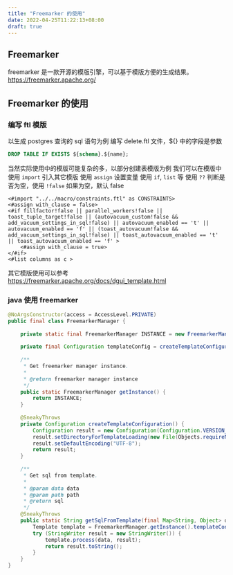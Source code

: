```yaml
---
title: "Freemarker 的使用"
date: 2022-04-25T11:22:13+08:00
draft: true
---
```


## Freemarker
freemarker 是一款开源的模版引擎，可以基于模版方便的生成结果。
https://freemarker.apache.org/

## Freemarker 的使用

### 编写 ftl 模版
以生成 postgres 查询的 sql 语句为例
编写 delete.ftl 文件，${} 中的字段是参数
``` sql
DROP TABLE IF EXISTS ${schema}.${name};
```
当然实际使用中的模版可能复杂的多，以部分创建表模版为例
我们可以在模版中使用 `import` 引入其它模版
使用 `assign` 设置变量
使用 `if`, `list` 等
使用 `??` 判断是否为空，使用 `!false` 如果为空，默认 false
```
<#import "../../macro/constraints.ftl" as CONSTRAINTS>
<#assign with_clause = false>
<#if fillfactor!false || parallel_workers!false || toast_tuple_target!false || (autovacuum_custom!false && add_vacuum_settings_in_sql!false) || autovacuum_enabled == 't' || autovacuum_enabled == 'f' || (toast_autovacuum!false && add_vacuum_settings_in_sql!false) || toast_autovacuum_enabled == 't' || toast_autovacuum_enabled == 'f' >
    <#assign with_clause = true>
</#if>
<#list columns as c >
```
其它模版使用可以参考 https://freemarker.apache.org/docs/dgui_template.html
### java 使用 freemarker
```java
@NoArgsConstructor(access = AccessLevel.PRIVATE)
public final class FreemarkerManager {
    
    private static final FreemarkerManager INSTANCE = new FreemarkerManager();
    
    private final Configuration templateConfig = createTemplateConfiguration();
    
    /**
     * Get freemarker manager instance.
     * 
     * @return freemarker manager instance
     */
    public static FreemarkerManager getInstance() {
        return INSTANCE;
    }
    
    @SneakyThrows
    private Configuration createTemplateConfiguration() {
        Configuration result = new Configuration(Configuration.VERSION_2_3_31);
        result.setDirectoryForTemplateLoading(new File(Objects.requireNonNull(FreemarkerManager.class.getClassLoader().getResource("template")).getFile()));
        result.setDefaultEncoding("UTF-8");
        return result;
    }
    
    /**
     * Get sql from template.
     * 
     * @param data data
     * @param path path
     * @return sql
     */
    @SneakyThrows
    public static String getSqlFromTemplate(final Map<String, Object> data, final String path) {
        Template template = FreemarkerManager.getInstance().templateConfig.getTemplate(path);
        try (StringWriter result = new StringWriter()) {
            template.process(data, result);
            return result.toString();
        }
    }
}
```